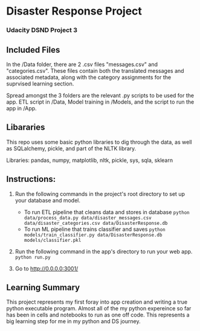 # Disaster Response Project
### Udacity DSND Project 3

## Included Files

In the /Data folder, there are 2 .csv files "messages.csv" and "categories.csv".  These files contain both the translated messages and associated metadata, along with the category assignments for the suprvised learning section. 

Spread amongst the 3 folders are the relevant .py scripts to be used for the app.  ETL script in /Data, Model training in /Models, and the script to run the app in /App. 

## Libararies

This repo uses some basic python libraries to dig through the data, as well as SQLalchemy, pickle, and part of the NLTK library. 

Libraries: pandas, numpy, matplotlib, nltk, pickle, sys, sqla, sklearn

## Instructions:

1. Run the following commands in the project's root directory to set up your database and model.

    - To run ETL pipeline that cleans data and stores in database
        `python data/process_data.py data/disaster_messages.csv data/disaster_categories.csv data/DisasterResponse.db`
    - To run ML pipeline that trains classifier and saves
        `python models/train_classifier.py data/DisasterResponse.db models/classifier.pkl`

2. Run the following command in the app's directory to run your web app.
    `python run.py`

3. Go to http://0.0.0.0:3001/

## Learning Summary

This project represents my first foray into app creation and writing a true python executable program.  Almost all of the my python expereince so far has been in cells and notebooks to run as one off code.  This represents a big learning step for me in my python and DS journey. 
